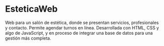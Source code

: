 # EsteticaWeb
Web para un salón de estética, donde se presentan servicios, profesionales y contacto. Permite agendar turnos en línea. Desarrollada con HTML, CSS y algo de JavaScript, y en proceso de integrar una base de datos para una gestión más completa.
